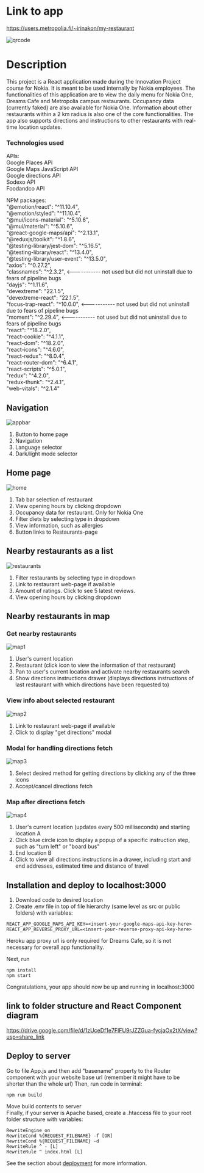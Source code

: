 # Link to app
https://users.metropolia.fi/~irinakon/my-restaurant  
  
  
![qrcode](https://github.com/vvitchforest/MyRestaurant/blob/master/public/my-restaurant-qr.png)

# Description

This project is a React application made during the Innovation Project course for Nokia. It is meant to be used internally by Nokia employees. The functionalities of this application are to view the daily menu for Nokia One, Dreams Cafe and Metropolia campus restaurants. Occupancy data (currently faked) are also available for Nokia One. Information about other restaurants within a 2 km radius is also one of the core functionalities. The app also supports directions and instructions to other restaurants with real-time location updates.

### Technologies used
APIs:  
  Google Places API  
  Google Maps JavaScript API  
  Google directions API  
  Sodexo API  
  Foodandco API  
   
 NPM packages:  
  "@emotion/react": "^11.10.4",  
  "@emotion/styled": "^11.10.4",  
  "@mui/icons-material": "^5.10.6",  
  "@mui/material": "^5.10.6",  
  "@react-google-maps/api": "^2.13.1",  
  "@reduxjs/toolkit": "^1.8.6",  
  "@testing-library/jest-dom": "^5.16.5",  
  "@testing-library/react": "^13.4.0",  
  "@testing-library/user-event": "^13.5.0",  
  "axios": "^0.27.2",  
  "classnames": "^2.3.2", <----------- not used but did not uninstall due to fears of pipeline bugs  
  "dayjs": "^1.11.6",  
  "devextreme": "22.1.5",  
  "devextreme-react": "22.1.5",  
  "focus-trap-react": "^10.0.0", <----------- not used but did not uninstall due to fears of pipeline bugs  
  "moment": "^2.29.4", <----------- not used but did not uninstall due to fears of pipeline bugs  
  "react": "^18.2.0",  
  "react-cookie": "^4.1.1",  
  "react-dom": "^18.2.0",  
  "react-icons": "^4.6.0",  
  "react-redux": "^8.0.4",  
  "react-router-dom": "^6.4.1",  
  "react-scripts": "^5.0.1",  
  "redux": "^4.2.0",  
  "redux-thunk": "^2.4.1",  
  "web-vitals": "^2.1.4"  
  
## Navigation

![appbar](https://github.com/vvitchforest/MyRestaurant/blob/master/public/appbar.png)

1. Button to home page
2. Navigation
3. Language selector
4. Dark/light mode selector

## Home page

![home](https://github.com/vvitchforest/MyRestaurant/blob/master/public/home.png)

1. Tab bar selection of restaurant
2. View opening hours by clicking dropdown
3. Occupancy data for restaurant. Only for Nokia One
4. Filter diets by selecting type in dropdown
5. View information, such as allergies
6. Button links to Restaurants-page

## Nearby restaurants as a list

![restaurants](https://github.com/vvitchforest/MyRestaurant/blob/master/public/restaurants.png)

1. Filter restaurants by selecting type in dropdown
2. Link to restaurant web-page if available
3. Amount of ratings. Click to see 5 latest reviews.
4. View opening hours by clicking dropdown

## Nearby restaurants in map

### Get nearby restaurants

![map1](https://github.com/vvitchforest/MyRestaurant/blob/master/public/map1.png)

1. User's current location
2. Restaurant (click icon to view the information of that restaurant)
3. Pan to user's current location and activate nearby restaurants search
4. Show directions instructions drawer (displays directions instructions of last restaurant with which directions have been requested to)

### View info about selected restaurant

![map2](https://github.com/vvitchforest/MyRestaurant/blob/master/public/map2.png)

1. Link to restaurant web-page if available
2. Click to display "get directions" modal

### Modal for handling directions fetch

![map3](https://github.com/vvitchforest/MyRestaurant/blob/master/public/map3.png)

1. Select desired method for getting directions by clicking any of the three icons
2. Accept/cancel directions fetch

### Map after directions fetch

![map4](https://github.com/vvitchforest/MyRestaurant/blob/master/public/map4.png)

1. User's current location (updates every 500 milliseconds) and starting location A
2. Click blue circle icon to display a popup of a specific instruction step, such as "turn left" or "board bus"
3. End location B
4. Click to view all directions instructions in a drawer, including start and end addresses, estimated time and distance of travel

## Installation and deploy to localhost:3000

1. Download code to desired location
2. Create .env file in top of file hierarchy (same level as src or public folders) with variables:
```
REACT_APP_GOOGLE_MAPS_API_KEY=<insert-your-google-maps-api-key-here>
REACT_APP_REVERSE_PROXY_URL=<insert-your-reverse-proxy-api-key-here>
```

Heroku app proxy url is only required for Dreams Cafe, so it is not necessary for overall app functionality.

Next, run
```
npm install
npm start
```

Congratulations, your app should now be up and running in localhost:3000

## link to folder structure and React Component diagram
https://drive.google.com/file/d/1zUceDf1e7FIFU9rJZZGua-fycjaOx2tX/view?usp=share_link

## Deploy to server

Go to file App.js and then add "basename" property to the Router component with your website base url (remember it might have to be shorter than the whole url)
Then, run code in terminal: 
```
npm run build
```
Move build contents to server  
Finally, if your server is Apache based, create a .htaccess file to your root folder structure with variables:
```
RewriteEngine on
RewriteCond %{REQUEST_FILENAME} -f [OR]
RewriteCond %{REQUEST_FILENAME} -d
RewriteRule ^ - [L]
RewriteRule ^ index.html [L]
```

See the section about [deployment](https://facebook.github.io/create-react-app/docs/deployment) for more information.
